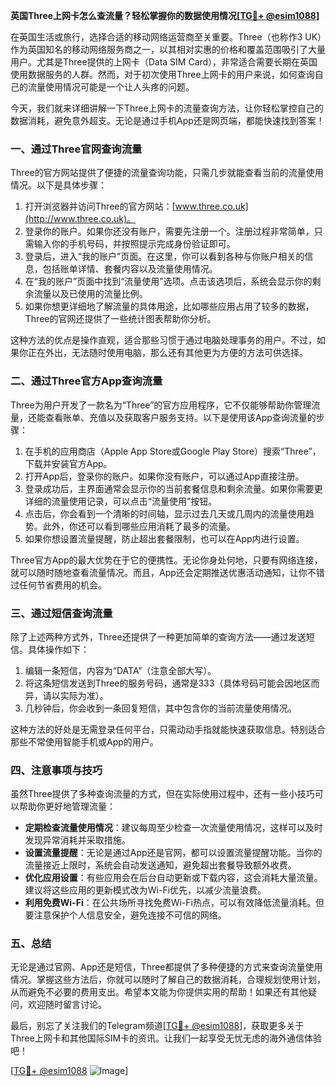 **英国Three上网卡怎么查流量？轻松掌握你的数据使用情况[[TG💪+ @esim1088](https://t.me/s/esim1088)]**

在英国生活或旅行，选择合适的移动网络运营商至关重要。Three（也称作3 UK）作为英国知名的移动网络服务商之一，以其相对实惠的价格和覆盖范围吸引了大量用户。尤其是Three提供的上网卡（Data SIM Card），非常适合需要长期在英国使用数据服务的人群。然而，对于初次使用Three上网卡的用户来说，如何查询自己的流量使用情况可能是一个让人头疼的问题。

今天，我们就来详细讲解一下Three上网卡的流量查询方法，让你轻松掌控自己的数据消耗，避免意外超支。无论是通过手机App还是网页端，都能快速找到答案！

### **一、通过Three官网查询流量**

Three的官方网站提供了便捷的流量查询功能，只需几步就能查看当前的流量使用情况。以下是具体步骤：

1. 打开浏览器并访问Three的官方网站：[www.three.co.uk](http://www.three.co.uk)。
2. 登录你的账户。如果你还没有账户，需要先注册一个。注册过程非常简单，只需输入你的手机号码，并按照提示完成身份验证即可。
3. 登录后，进入“我的账户”页面。在这里，你可以看到各种与你账户相关的信息，包括账单详情、套餐内容以及流量使用情况。
4. 在“我的账户”页面中找到“流量使用”选项。点击该选项后，系统会显示你的剩余流量以及已使用的流量比例。
5. 如果你想更详细地了解流量的具体用途，比如哪些应用占用了较多的数据，Three的官网还提供了一些统计图表帮助你分析。

这种方法的优点是操作直观，适合那些习惯于通过电脑处理事务的用户。不过，如果你正在外出，无法随时使用电脑，那么还有其他更为方便的方法可供选择。

### **二、通过Three官方App查询流量**

Three为用户开发了一款名为“Three”的官方应用程序，它不仅能够帮助你管理流量，还能查看账单、充值以及获取客户服务支持。以下是使用该App查询流量的步骤：

1. 在手机的应用商店（Apple App Store或Google Play Store）搜索“Three”，下载并安装官方App。
2. 打开App后，登录你的账户。如果你没有账户，可以通过App直接注册。
3. 登录成功后，主界面通常会显示你的当前套餐信息和剩余流量。如果你需要更详细的流量使用记录，可以点击“流量使用”按钮。
4. 点击后，你会看到一个清晰的时间轴，显示过去几天或几周内的流量使用趋势。此外，你还可以看到哪些应用消耗了最多的流量。
5. 如果你想设置流量提醒，防止超出套餐限制，也可以在App内进行设置。

Three官方App的最大优势在于它的便携性。无论你身处何地，只要有网络连接，就可以随时随地查看流量情况。而且，App还会定期推送优惠活动通知，让你不错过任何节省费用的机会。

### **三、通过短信查询流量**

除了上述两种方式外，Three还提供了一种更加简单的查询方法——通过发送短信。具体操作如下：

1. 编辑一条短信，内容为“DATA”（注意全部大写）。
2. 将这条短信发送到Three的服务号码，通常是333（具体号码可能会因地区而异，请以实际为准）。
3. 几秒钟后，你会收到一条回复短信，其中包含你的当前流量使用情况。

这种方法的好处是无需登录任何平台，只需动动手指就能快速获取信息。特别适合那些不常使用智能手机或App的用户。

### **四、注意事项与技巧**

虽然Three提供了多种查询流量的方式，但在实际使用过程中，还有一些小技巧可以帮助你更好地管理流量：

- **定期检查流量使用情况**：建议每周至少检查一次流量使用情况，这样可以及时发现异常消耗并采取措施。
- **设置流量提醒**：无论是通过App还是官网，都可以设置流量提醒功能。当你的流量接近上限时，系统会自动发送通知，避免超出套餐导致额外收费。
- **优化应用设置**：有些应用会在后台自动更新或下载内容，这会消耗大量流量。建议将这些应用的更新模式改为Wi-Fi优先，以减少流量浪费。
- **利用免费Wi-Fi**：在公共场所寻找免费Wi-Fi热点，可以有效降低流量消耗。但要注意保护个人信息安全，避免连接不可信的网络。

### **五、总结**

无论是通过官网、App还是短信，Three都提供了多种便捷的方式来查询流量使用情况。掌握这些方法后，你就可以随时了解自己的数据消耗，合理规划使用计划，从而避免不必要的费用支出。希望本文能为你提供实用的帮助！如果还有其他疑问，欢迎随时留言讨论。

最后，别忘了关注我们的Telegram频道[[TG💪+ @esim1088](https://t.me/s/esim1088)]，获取更多关于Three上网卡和其他国际SIM卡的资讯。让我们一起享受无忧无虑的海外通信体验吧！

[[TG💪+ @esim1088](https://t.me/s/esim1088) ![Image](https://i.postimg.cc/4NQfJmqS/Snipaste-2025-05-13-00-14-12.png)]